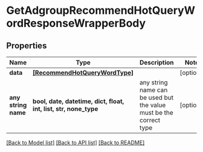 # GetAdgroupRecommendHotQueryWordResponseWrapperBody


## Properties
Name | Type | Description | Notes
------------ | ------------- | ------------- | -------------
**data** | [**[RecommendHotQueryWordType]**](RecommendHotQueryWordType.md) |  | [optional] 
**any string name** | **bool, date, datetime, dict, float, int, list, str, none_type** | any string name can be used but the value must be the correct type | [optional]

[[Back to Model list]](../README.md#documentation-for-models) [[Back to API list]](../README.md#documentation-for-api-endpoints) [[Back to README]](../README.md)


